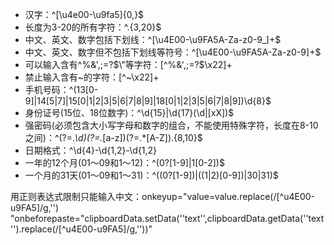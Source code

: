 - 汉字：^[\u4e00-\u9fa5]{0,}$
- 长度为3-20的所有字符：^.{3,20}$
- 中文、英文、数字包括下划线：^[\u4E00-\u9FA5A-Za-z0-9_]+$
- 中文、英文、数字但不包括下划线等符号：^[\u4E00-\u9FA5A-Za-z0-9]+$
- 可以输入含有^%&',;=?$\"等字符：[^%&',;=?$\x22]+
- 禁止输入含有~的字符：[^~\x22]+
- 手机号码：^(13[0-9]|14[5|7]|15[0|1|2|3|5|6|7|8|9]|18[0|1|2|3|5|6|7|8|9])\d{8}$
- 身份证号(15位、18位数字)：^\d{15}|\d{17}(\d|[xX])$
- 强密码(必须包含大小写字母和数字的组合，不能使用特殊字符，长度在8-10之间)：^(?=.*\d)(?=.*[a-z])(?=.*[A-Z]).{8,10}$
- 日期格式：^\d{4}-\d{1,2}-\d{1,2}
- 一年的12个月(01～09和1～12)：^(0?[1-9]|1[0-2])$
- 一个月的31天(01～09和1～31)：^((0?[1-9])|((1|2)[0-9])|30|31)$



用正则表达式限制只能输入中文：onkeyup="value=value.replace(/[^u4E00-u9FA5]/g,'') "onbeforepaste="clipboardData.setData(''text'',clipboardData.getData(''text'').replace(/[^u4E00-u9FA5]/g,''))" 
